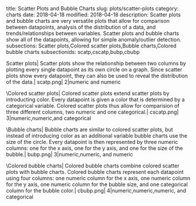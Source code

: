 title: Scatter Plots and Bubble Charts
slug: plots/scatter-plots
category: charts
date: 2018-04-18
modified: 2018-04-18
description: Scatter plots and bubble charts are very versatile plots that allow for comparison between datapoints, analysis of the distribution of a data, and trends/relationships between variables. Scatter plots and bubble charts show all of the datapoints, allowing for simple anomaly/outlier detection.
subsections: Scatter plots,Colored scatter plots,Bubble charts,Colored bubble charts
subsectionids: scatp,cscatp,bubp,cbubp

Scatter plots|
Scatter plots show the relationship between two columns by plotting every single datapoint as its own circle on a graph. Since scatter plots show every datapoint, they can also be used to reveal the distribution of the data.|
scatp.png|
2|numeric and numeric


\Colored scatter plots|
Colored scatter plots extend scatter plots by introducting color. Every datapoint is given a color that is determined by a categorical variable. Colored scatter plots thus allow for comparision of three different columns, two numeric and one categorical.|
cscatp.png|
3|numeric,numeric,and categorical

\Bubble charts|
Bubble charts are similar to colored scatter plots, but instead of introducing color as an additional variable bubble charts use the size of the circle. Every datapoint is then represented by three numeric columns: one for the x axis, one for the y axis, and one for the size of the bubble.|
bubp.png|
3|numeric,numeric, and numeric

\Colored bubble charts|
Colored bubble charts combine colored scatter plots with bubble charts. Colored bubble charts represent each datapoint using four columns: one numeric column for the x axis, one numeric column for the y axis, one numeric column for the bubble size, and one categorical column for the bubble color.|
cbubp.png|
4|numeric,numeric,numeric, and categorical
